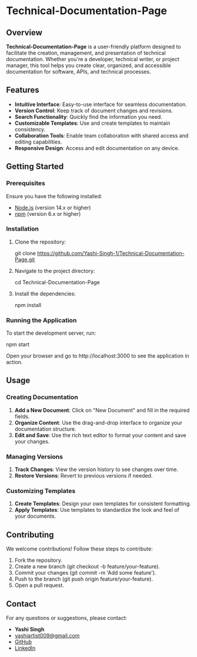 # Technical-Documentation-Page

## Overview

**Technical-Documentation-Page** is a user-friendly platform designed to facilitate the creation, management, and presentation of technical documentation. Whether you're a developer, technical writer, or project manager, this tool helps you create clear, organized, and accessible documentation for software, APIs, and technical processes.

## Features

- **Intuitive Interface**: Easy-to-use interface for seamless documentation.
- **Version Control**: Keep track of document changes and revisions.
- **Search Functionality**: Quickly find the information you need.
- **Customizable Templates**: Use and create templates to maintain consistency.
- **Collaboration Tools**: Enable team collaboration with shared access and editing capabilities.
- **Responsive Design**: Access and edit documentation on any device.

## Getting Started

### Prerequisites

Ensure you have the following installed:

- [Node.js](https://nodejs.org/) (version 14.x or higher)
- [npm](https://www.npmjs.com/) (version 6.x or higher)

### Installation

1. Clone the repository:
    
    git clone https://github.com/Yashi-Singh-1/Technical-Documentation-Page.git
    

2. Navigate to the project directory:
    
    cd Technical-Documentation-Page


3. Install the dependencies:
    
    npm install
    

### Running the Application

To start the development server, run:

npm start

Open your browser and go to http://localhost:3000 to see the application in action.

## Usage

### Creating Documentation

1. **Add a New Document**: Click on "New Document" and fill in the required fields.
2. **Organize Content**: Use the drag-and-drop interface to organize your documentation structure.
3. **Edit and Save**: Use the rich text editor to format your content and save your changes.

### Managing Versions

1. **Track Changes**: View the version history to see changes over time.
2. **Restore Versions**: Revert to previous versions if needed.

### Customizing Templates

1. **Create Templates**: Design your own templates for consistent formatting.
2. **Apply Templates**: Use templates to standardize the look and feel of your documents.

## Contributing

We welcome contributions! Follow these steps to contribute:

1. Fork the repository.
2. Create a new branch (git checkout -b feature/your-feature).
3. Commit your changes (git commit -m 'Add some feature').
4. Push to the branch (git push origin feature/your-feature).
5. Open a pull request.


## Contact

For any questions or suggestions, please contact:

- **Yashi Singh**
- [yashiartist009@gmail.com](mailto:yashiartist009@gmail.com)
- [GitHub](https://github.com/Yashi-Singh-1)
- [LinkedIn](www.linkedin.com/in/yashi-singh-b4143a246)
